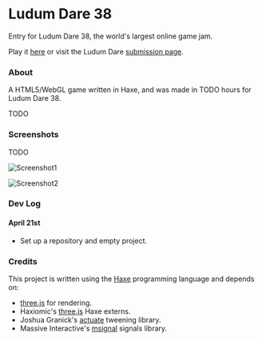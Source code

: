 # Ludum Dare 38

Entry for Ludum Dare 38, the world's largest online game jam.

Play it [here](TODO) or visit the Ludum Dare [submission page](TODO).

### About

A HTML5/WebGL game written in Haxe, and was made in TODO hours for Ludum Dare 38.

TODO

### Screenshots

TODO

![Screenshot1](https://github.com/Tw1ddle/ludum-dare-38/blob/master/screenshots/screenshot2.png?raw=true "Screenshot 1")

![Screenshot2](https://github.com/Tw1ddle/ludum-dare-38/blob/master/screenshots/screenshot3.png?raw=true "Screenshot 2")

### Dev Log
#### April 21st
 * Set up a repository and empty project.

### Credits

This project is written using the [Haxe](http://haxe.org/) programming language and depends on:

* [three.js](https://github.com/mrdoob/three.js) for rendering.
* Haxiomic's [three.js](https://github.com/haxiomic/three-js-haxe-externs) Haxe externs.
* Joshua Granick's [actuate](http://lib.haxe.org/p/actuate) tweening library.
* Massive Interactive's [msignal](http://lib.haxe.org/p/msignal/) signals library.